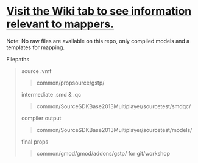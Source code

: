 # [Visit the Wiki tab to see information relevant to mappers.](https://github.com/mbqwertyaaa/gstp/wiki#mapping)
  
  Note: No raw files are available on this repo, only compiled models and a templates for mapping.  
  
Filepaths
> source .vmf 
> > common/propsource/gstp/
> 
> intermediate .smd & .qc
> > common/SourceSDKBase2013Multiplayer/sourcetest/smdqc/
> 
> compiler output
> >common/SourceSDKBase2013Multiplayer/sourcetest/models/
> 
> final props 
> > common/gmod/gmod/addons/gstp/ for git/workshop  

